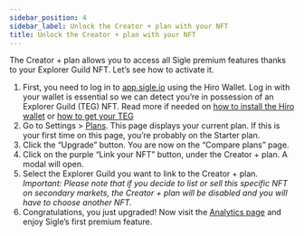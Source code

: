 ```yaml
---
sidebar_position: 4
sidebar_label: Unlock the Creator + plan with your NFT
title: Unlock the Creator + plan with your NFT
---
```


The Creator + plan allows you to access all Sigle premium features thanks to your Explorer Guild NFT. Let’s see how to activate it.

1. First, you need to log in to [app.sigle.io](http://app.sigle.io) using the Hiro Wallet. Log in with your wallet is essential so we can detect you’re in possession of an Explorer Guild (TEG) NFT. Read more if needed on [how to install the Hiro wallet](./create-leather-wallet.md) or [how to get your TEG](./how-to-get-explorer.md)
2. Go to Settings > [Plans](https://app.sigle.io/settings/plans). This page displays your current plan. If this is your first time on this page, you’re probably on the Starter plan.
3. Click the “Upgrade” button. You are now on the “Compare plans” page.
4. Click on the purple “Link your NFT” button, under the Creator + plan. A modal will open.
5. Select the Explorer Guild you want to link to the Creator + plan.
   _Important: Please note that if you decide to list or sell this specific NFT on secondary markets, the Creator + plan will be disabled and you will have to choose another NFT._
6. Congratulations, you just upgraded! Now visit the [Analytics page](https://app.sigle.io/analytics) and enjoy Sigle’s first premium feature.
